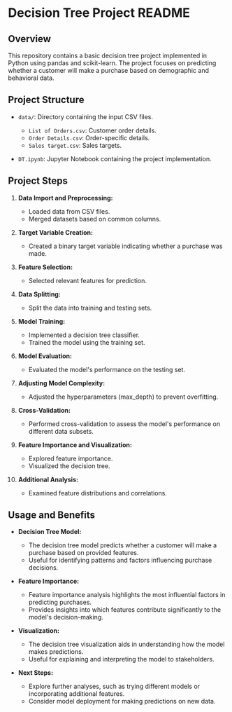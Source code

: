 # Decision Tree Project README

## Overview

This repository contains a basic decision tree project implemented in Python using pandas and scikit-learn. The project focuses on predicting whether a customer will make a purchase based on demographic and behavioral data.

## Project Structure

- `data/`: Directory containing the input CSV files.

  - `List of Orders.csv`: Customer order details.
  - `Order Details.csv`: Order-specific details.
  - `Sales target.csv`: Sales targets.
- `DT.ipynb`: Jupyter Notebook containing the project implementation.

## Project Steps

1. **Data Import and Preprocessing:**

   - Loaded data from CSV files.
   - Merged datasets based on common columns.
2. **Target Variable Creation:**

   - Created a binary target variable indicating whether a purchase was made.
3. **Feature Selection:**

   - Selected relevant features for prediction.
4. **Data Splitting:**

   - Split the data into training and testing sets.
5. **Model Training:**

   - Implemented a decision tree classifier.
   - Trained the model using the training set.
6. **Model Evaluation:**

   - Evaluated the model's performance on the testing set.
7. **Adjusting Model Complexity:**

   - Adjusted the hyperparameters (max_depth) to prevent overfitting.
8. **Cross-Validation:**

   - Performed cross-validation to assess the model's performance on different data subsets.
9. **Feature Importance and Visualization:**

   - Explored feature importance.
   - Visualized the decision tree.
10. **Additional Analysis:**

    - Examined feature distributions and correlations.

## Usage and Benefits

- **Decision Tree Model:**

  - The decision tree model predicts whether a customer will make a purchase based on provided features.
  - Useful for identifying patterns and factors influencing purchase decisions.
- **Feature Importance:**

  - Feature importance analysis highlights the most influential factors in predicting purchases.
  - Provides insights into which features contribute significantly to the model's decision-making.
- **Visualization:**

  - The decision tree visualization aids in understanding how the model makes predictions.
  - Useful for explaining and interpreting the model to stakeholders.
- **Next Steps:**

  - Explore further analyses, such as trying different models or incorporating additional features.
  - Consider model deployment for making predictions on new data.
